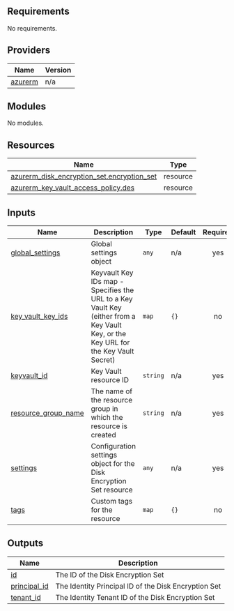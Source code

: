 <!-- BEGIN_TF_DOCS -->
## Requirements

No requirements.

## Providers

| Name | Version |
|------|---------|
| <a name="provider_azurerm"></a> [azurerm](#provider\_azurerm) | n/a |

## Modules

No modules.

## Resources

| Name | Type |
|------|------|
| [azurerm_disk_encryption_set.encryption_set](https://registry.terraform.io/providers/hashicorp/azurerm/latest/docs/resources/disk_encryption_set) | resource |
| [azurerm_key_vault_access_policy.des](https://registry.terraform.io/providers/hashicorp/azurerm/latest/docs/resources/key_vault_access_policy) | resource |

## Inputs

| Name | Description | Type | Default | Required |
|------|-------------|------|---------|:--------:|
| <a name="input_global_settings"></a> [global\_settings](#input\_global\_settings) | Global settings object | `any` | n/a | yes |
| <a name="input_key_vault_key_ids"></a> [key\_vault\_key\_ids](#input\_key\_vault\_key\_ids) | Keyvault Key IDs map - Specifies the URL to a Key Vault Key (either from a Key Vault Key, or the Key URL for the Key Vault Secret) | `map` | `{}` | no |
| <a name="input_keyvault_id"></a> [keyvault\_id](#input\_keyvault\_id) | Key Vault resource ID | `string` | n/a | yes |
| <a name="input_resource_group_name"></a> [resource\_group\_name](#input\_resource\_group\_name) | The name of the resource group in which the resource is created | `string` | n/a | yes |
| <a name="input_settings"></a> [settings](#input\_settings) | Configuration settings object for the Disk Encryption Set resource | `any` | n/a | yes |
| <a name="input_tags"></a> [tags](#input\_tags) | Custom tags for the resource | `map` | `{}` | no |

## Outputs

| Name | Description |
|------|-------------|
| <a name="output_id"></a> [id](#output\_id) | The ID of the Disk Encryption Set |
| <a name="output_principal_id"></a> [principal\_id](#output\_principal\_id) | The Identity Principal ID of the Disk Encryption Set |
| <a name="output_tenant_id"></a> [tenant\_id](#output\_tenant\_id) | The Identity Tenant ID of the Disk Encryption Set |
<!-- END_TF_DOCS -->